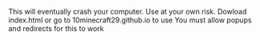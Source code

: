 This will eventually crash your computer. Use at your own risk.
Dowload index.html or go to 10minecraft29.github.io to use
You must allow popups and redirects for this to work
